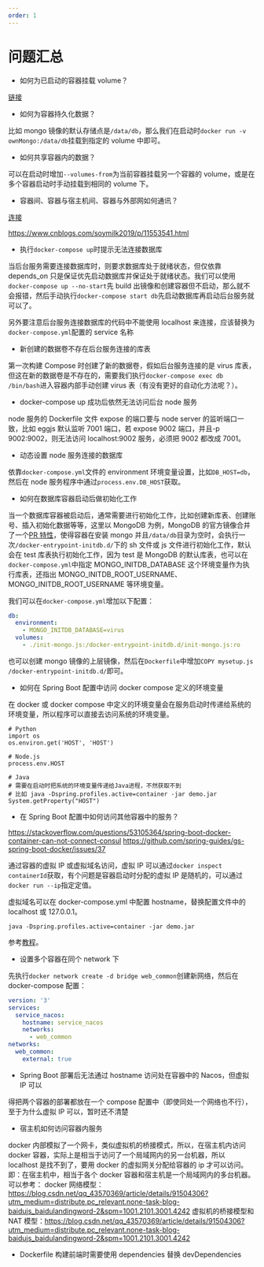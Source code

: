 ```yaml
---
order: 1
---
```


# 问题汇总

- 如何为已启动的容器挂载 volume？

[链接](https://www.jb51.net/article/157179.htm)

- 如何为容器持久化数据？

比如 mongo 镜像的默认存储点是`/data/db`，那么我们在启动时`docker run -v ownMongo:/data/db`挂载到指定的 volume 中即可。

- 如何共享容器内的数据？

可以在启动时增加`--volumes-from`为当前容器挂载另一个容器的 volume，或是在多个容器启动时手动挂载到相同的 volume 下。

- 容器间、容器与宿主机间、容器与外部网如何通讯？

[连接](https://www.jianshu.com/p/21d66ca6115e)

https://www.cnblogs.com/soymilk2019/p/11553541.html

- 执行`docker-compose up`时提示无法连接数据库

当后台服务需要连接数据库时，则要求数据库处于就绪状态，但仅依靠 depends_on 只是保证优先启动数据库并保证处于就绪状态。我们可以使用`docker-compose up --no-start`先 build 出镜像和创建容器但不启动，那么就不会报错，然后手动执行`docker-compose start db`先启动数据库再启动后台服务就可以了。

另外要注意后台服务连接数据库的代码中不能使用 localhost 来连接，应该替换为`docker-compose.yml`配置的 service 名称

- 新创建的数据卷不存在后台服务连接的库表

第一次构建 Compose 时创建了新的数据卷，假如后台服务连接的是 virus 库表，但这在新的数据卷是不存在的，需要我们执行`docker-compose exec db /bin/bash`进入容器内部手动创建 virus 表（有没有更好的自动化方法呢？）。

- docker-compose up 成功后依然无法访问后台 node 服务

node 服务的 Dockerfile 文件 expose 的端口要与 node server 的监听端口一致，比如 eggjs 默认监听 7001 端口，若 expose 9002 端口，并且-p 9002:9002，则无法访问 localhost:9002 服务，必须把 9002 都改成 7001。

- 动态设置 node 服务连接的数据库

依靠`docker-compose.yml`文件的 environment 环境变量设置，比如`DB_HOST=db`，然后在 node 服务程序中通过`process.env.DB_HOST`获取。

- 如何在数据库容器启动后做初始化工作

当一个数据库容器被启动后，通常需要进行初始化工作，比如创建新库表、创建账号、插入初始化数据等等，这里以 MongoDB 为例，MongoDB 的官方镜像合并了一个[PR 特性](https://github.com/docker-library/mongo/pull/145)，使得容器在安装 mongo 并且`/data/db`目录为空时，会执行一次`/docker-entrypoint-initdb.d/`下的 sh 文件或 js 文件进行初始化工作，默认会在 test 库表执行初始化工作，因为 test 是 MongoDB 的默认库表，也可以在`docker-compose.yml`中指定 MONGO_INITDB_DATABASE 这个环境变量作为执行库表，还指出 MONGO_INITDB_ROOT_USERNAME、MONGO_INITDB_ROOT_USERNAME 等环境变量。

我们可以在`docker-compose.yml`增加以下配置：

```yml
db:
  environment:
    - MONGO_INITDB_DATABASE=virus
  volumes:
    - ./init-mongo.js:/docker-entrypoint-initdb.d/init-mongo.js:ro
```

也可以创建 mongo 镜像的上层镜像，然后在`Dockerfile`中增加`COPY mysetup.js /docker-entrypoint-initdb.d/`即可。

- 如何在 Spring Boot 配置中访问 docker compose 定义的环境变量

在 docker 或 docker compose 中定义的环境变量会在服务启动时传递给系统的环境变量，所以程序可以直接去访问系统的环境变量。

```
# Python
import os
os.environ.get('HOST', 'HOST')

# Node.js
process.env.HOST

# Java
# 需要在启动时把系统的环境变量传递给Java进程，不然获取不到
# 比如 java -Dspring.profiles.active=container -jar demo.jar
System.getProperty("HOST")
```

- 在 Spring Boot 配置中如何访问其他容器中的服务？

https://stackoverflow.com/questions/53105364/spring-boot-docker-container-can-not-connect-consul
https://github.com/spring-guides/gs-spring-boot-docker/issues/37

通过容器的虚拟 IP 或虚拟域名访问，虚拟 IP 可以通过`docker inspect containerId`获取，有个问题是容器启动时分配的虚拟 IP 是随机的，可以通过`docker run --ip`指定定值。

虚拟域名可以在 docker-compose.yml 中配置 hostname，替换配置文件中的 localhost 或 127.0.0.1。

`java -Dspring.profiles.active=container -jar demo.jar`

参考[教程](https://github.com/spring-guides/gs-spring-boot-docker)。

- 设置多个容器在同个 network 下

先执行`docker network create -d bridge web_common`创建新网络，然后在 docker-compose 配置：

```yml
version: '3'
services:
  service_nacos:
    hostname: service_nacos
    networks:
      - web_common
networks:
  web_common:
    external: true
```

- Spring Boot 部署后无法通过 hostname 访问处在容器中的 Nacos，但虚拟 IP 可以

得把两个容器的部署都放在一个 compose 配置中（即使同处一个网络也不行），至于为什么虚拟 IP 可以，暂时还不清楚

- 宿主机如何访问容器内服务

docker 内部模拟了一个网卡，类似虚拟机的桥接模式，所以，在宿主机内访问 docker 容器，实际上是相当于访问了一个局域网内的另一台机器，所以 localhost 是找不到了，要用 docker 的虚拟网关分配给容器的 ip 才可以访问。即：在宿主机中，相当于各个 docker 容器和宿主机是一个局域网内的多台机器。
可以参考：
docker 网络模型：https://blog.csdn.net/qq_43570369/article/details/91504306?utm_medium=distribute.pc_relevant.none-task-blog-baidujs_baidulandingword-2&spm=1001.2101.3001.4242
虚拟机的桥接模型和 NAT 模型：https://blog.csdn.net/qq_43570369/article/details/91504306?utm_medium=distribute.pc_relevant.none-task-blog-baidujs_baidulandingword-2&spm=1001.2101.3001.4242

- Dockerfile 构建前端时需要使用 dependencies 替换 devDependencies
